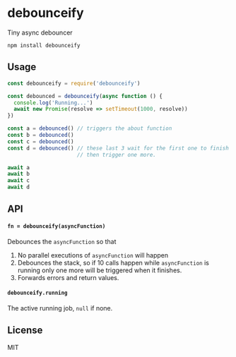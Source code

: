 # debounceify

Tiny async debouncer

```
npm install debounceify
```

## Usage

``` js
const debounceify = require('debounceify')

const debounced = debounceify(async function () {
  console.log('Running...')
  await new Promise(resolve => setTimeout(1000, resolve))
})

const a = debounced() // triggers the about function
const b = debounced()
const c = debounced()
const d = debounced() // these last 3 wait for the first one to finish
                      // then trigger one more.

await a
await b
await c
await d
```

## API

#### `fn = debounceify(asyncFunction)`

Debounces the `asyncFunction` so that

1. No parallel executions of `asyncFunction` will happen
2. Debounces the stack, so if 10 calls happen while `asyncFunction` is running only one more will be triggered when it finishes.
3. Forwards errors and return values.

#### `debounceify.running`

The active running job, `null` if none.

## License

MIT
